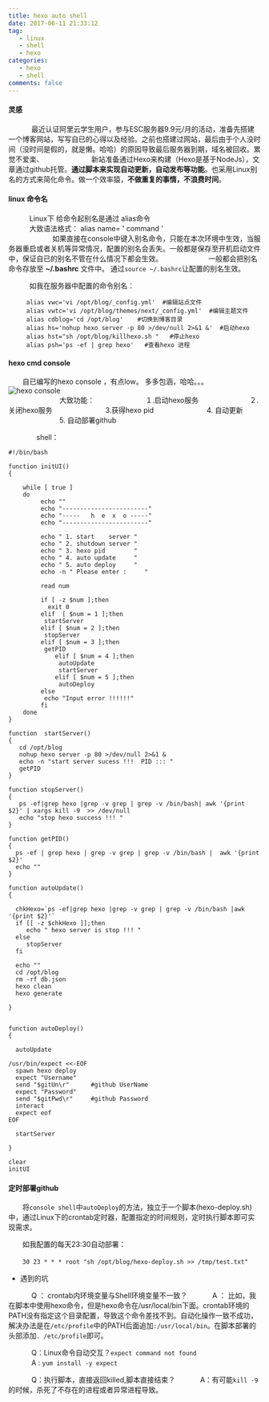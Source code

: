 ```yaml
---
title: hexo auto shell
date: 2017-06-11 21:33:12
tag:
   - linux
   - shell
   - hexo
categories:
   - hexo  
   - shell
comments: false
---
```


#### 灵感 ####    

　　　     最近认证阿里云学生用户，参与ESC服务器9.9元/月的活动，准备先搭建一个博客网站，写写自已的心得以及经验。之前也搭建过网站，最后由于个人没时间（没时间是假的，就是懒。哈哈）的原因导致最后服务器到期，域名被回收。累觉不爱楽、
     　　　
　　　     新站准备通过Hexo来构建（Hexo是基于NodeJs），文章通过github托管。**通过脚本来实现自动更新，自动发布等功能**。也采用Linux别名的方式来简化命令。做一个效率猿，**不做重复的事情，不浪费时间**。
　　　     
     
#### linux 命令名 ####

　　　Linux下 给命令起别名是通过 alias命令  
　　　大致语法格式： alias  name= '  command  '  
　　　
　　　如果直接在console中键入别名命令，只能在本次环境中生效，当服务器重启或者关机等异常情况，配置的别名会丢失。一般都是保存至开机启动文件中，保证自已的别名不管在什么情况下都会生效。
　　　
　　　一般都会把别名命令存放至    **~/.bashrc**  文件中。 通过`source ~/.bashrc`让配置的别名生效。   

　　　如我在服务器中配置的命令别名：

```
	 alias vwc='vi /opt/blog/_config.yml'  #编辑站点文件
	 alias vwtc='vi /opt/blog/themes/next/_config.yml'  #编辑主题文件
	 alias cdblog='cd /opt/blog'    #切换到博客目录
	 alias hs='nohup hexo server -p 80 >/dev/null 2>&1 &'  #启动hexo
	 alias hst="sh /opt/blog/killhexo.sh "   #停止hexo
	 alias psh='ps -ef | grep hexo'   #查看hexo 进程
```

#### hexo cmd console ####

　　自已编写的hexo console  ，有点low。 多多包涵，哈哈。。。
   ![hexo console](https://infos.rtime.xin/hexo_console.png)        
　　　
　　　　大致功能：
　　　　　　　１.启动hexo服务
　　　　　　　２.关闭hexo服务
　　　　　　　 3.获得hexo pid
　　　　　　　 4. 自动更新
　　　　　　　 5. 自动部署github

　　　　shell：
```
#!/bin/bash

function initUI() 
{

	while [ true ]
	do
	     echo ""
	     echo "------------------------"
	     echo "-----   h  e  x  o -----"
	     echo "------------------------"

	     echo " 1. start    server "
	     echo " 2. shutdown server "
	     echo " 3. hexo pid        "
	     echo " 4. auto update     "
	     echo " 5. auto deploy     "
	     echo -n " Please enter :     "
	     
	     read num

	     if [ -z $num ];then
	       exit 0
	     elif  [ $num = 1 ];then
	      startServer
	     elif [ $num = 2 ];then
	      stopServer
	     elif [ $num = 3 ];then
	      getPID
             elif [ $num = 4 ];then
              autoUpdate
              startServer
             elif [ $num = 5 ];then
              autoDeploy
	     else
	      echo "Input error !!!!!!"
	     fi
	done 
}

function  startServer() 
{
   cd /opt/blog
   nohup hexo server -p 80 >/dev/null 2>&1 &  
   echo -n "start server sucess !!!  PID ::: " 
   getPID
}

function stopServer()
{
   ps -ef|grep hexo |grep -v grep | grep -v /bin/bash| awk '{print $2}' | xargs kill -9  >> /dev/null
   echo "stop hexo success !!! " 
}

function getPID()
{
  ps -ef | grep hexo | grep -v grep | grep -v /bin/bash |  awk '{print $2}' 
  echo ""
}

function autoUpdate()
{

  chkHexo=`ps -ef|grep hexo |grep -v grep | grep -v /bin/bash |awk '{print $2}'`
  if [[ -z $chkHexo ]];then
     echo " hexo server is stop !!! "
  else 
     stopServer
  fi
  
  echo ""
  cd /opt/blog
  rm -rf db.json
  hexo clean
  hexo generate

}


function autoDeploy()
{
   
  autoUpdate

/usr/bin/expect <<-EOF
  spawn hexo deploy
  expect "Username"
  send "$gitUn\r"      #github UserName
  expect "Password"   
  send "$gitPwd\r"     #github Password
  interact
  expect eof
EOF

  startServer

}

clear
initUI
```

#### 定时部署github ####

　　将`console shell`中`autoDeploy`的方法，独立于一个脚本(hexo-deploy.sh)中，通过Linux下的crontab定时器，配置指定的时间规则，定时执行脚本即可实现需求。

　　如我配置的每天23:30自动部署：

　　`30 23 * * * root "sh /opt/blog/hexo-deploy.sh >> /tmp/test.txt"`

- 遇到的坑
    
　　　 Q ： crontab内环境变量与Shell环境变量不一致？
　　　 A ： 比如，我在脚本中使用hexo命令，但是hexo命令在/usr/local/bin下面。crontab环境的PATH没有指定这个目录配置，导致这个命令差找不到。自动化操作一致不成功，解决办法是在`/etc/profile`中的PATH后面追加`:/usr/local/bin`。在脚本部署的头部添加`. /etc/profile`即可。   

　　　 Q：Linux命令自动交互？`expect command not found`  
　　　 A :  `yum install -y expect`   

　　　 Q：执行脚本，直接返回killed,脚本直接结束？
　　　 A：有可能`kill -9`的时候，杀死了不存在的进程或者异常进程导致。
